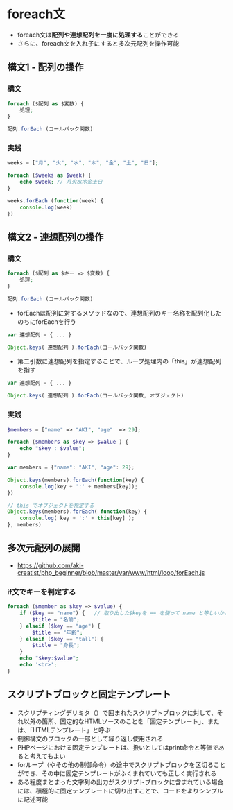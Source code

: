 # foreach文

* foreach文は**配列や連想配列を一度に処理する**ことができる
* さらに、foreach文を入れ子にすると多次元配列を操作可能

## 構文1 - 配列の操作

### 構文

```php
foreach ($配列 as $変数) {
    処理;
}
```

```javascript
配列.forEach (コールバック関数)
```

### 実践

```php
weeks = ["月", "火", "水", "木", "金", "土", "日"];
```

```php
foreach ($weeks as $week) {
    echo $week; // 月火水木金土日
}
```

```javascript
weeks.forEach (function(week) {
    console.log(week)
})
```

## 構文2 - 連想配列の操作

### 構文

```php
foreach ($配列 as $キー => $変数) {
    処理;
}
```

```javascript
配列.forEach (コールバック関数)
```

* forEachは配列に対するメソッドなので、連想配列のキー名称を配列化したのちにforEachを行う

```javascript
var 連想配列 = { ... }

Object.keys( 連想配列 ).forEach(コールバック関数)
```

* 第二引数に連想配列を指定することで、ループ処理内の「this」が連想配列を指す

```javascript
var 連想配列 = { ... }

Object.keys( 連想配列 ).forEach(コールバック関数, オブジェクト)
```

### 実践

```php
$members = ["name" => "AKI", "age"  => 29];

foreach ($members as $key => $value ) {
    echo "$key : $value";
}
```

```javascript
var members = {"name": "AKI", "age": 29};

Object.keys(members).forEach(function(key) {
    console.log(key + ':' + members[key]);
})

// this でオブジェクトを指定する
Object.keys(members).forEach( function(key) {
    console.log( key + ':' + this[key] );
}, members)
```

## 多次元配列の展開

* https://github.com/aki-creatist/php_beginner/blob/master/var/www/html/loop/forEach.js

### if文でキーを判定する

```php
foreach ($member as $key => $value) {
    if ($key == "name") {   // 取り出した$keyを == を使って name と等しいかどうか確認
        $title = "名前";
    } elseif ($key == "age") {
        $title == "年齢";
    } elseif ($key == "tall") {
        $title = "身長";
    }
    echo "$key:$value";
    echo '<br>';
}
```

## スクリプトブロックと固定テンプレート

* スクリプティングデリミタ（<?php...?>）で囲まれたスクリプトブロックに対して、それ以外の箇所、固定的なHTMLソースのことを「固定テンプレート」、または、「HTMLテンプレート」と呼ぶ
* 制御構文のブロックの一部として繰り返し使用される
* PHPページにおける固定テンプレートは、扱いとしてはprint命令と等価であると考えてもよい
* forループ（やその他の制御命令）の途中でスクリプトブロックを区切ることができ、その中に固定テンプレートがふくまれていても正しく実行される
* ある程度まとまった文字列の出力がスクリプトブロックに含まれている場合には、積極的に固定テンプレートに切り出すことで、コードをよりシンプルに記述可能
